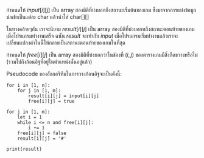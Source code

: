 กำหนดให้ $input[i][j]$ เป็น array สองมิติที่บ่งบอกถึงสถานะเริ่มต้นของเกม ซึ่งมาจากการแบ่งข้อมูลนำเข้าเป็นแต่ละ char แล้วนำใส่ char[][]

ในทางคล้ายๆกัน เราจะนิยาม $result[i][j]$ เป็น array สองมิติที่บ่งบอกทถึงสถานะตอนท้ายของเกมเมื่อโปรแกรมทำงานเสร็จ ฉนั้น $result$ จะเท่ากับ $input$ เมื่อโปรแกรมเริ่มทำงานแล้วเราจะเปลี่ยนแปลงค่าในนี้ให้กลายเป็นสถานะตอนท้ายของเกมในที่สุด

กำหนดให้ $free[i][j]$ เป็น array สองมิติที่บ่งบอกว่าในช่องที่ $(i, j)$ ของตารางเกมมีสิ่งกีดขวางหรือไม่ (รวมไปถึงก้อนอิฐที่อยู่ในตำแหน่งนั้นอยู่แล้ว)

Pseudocode ของอัลกอริทึมในการวางก้อนอิฐจะเป็นดังนี้:

```
for i in [1, n]:
	for j in [1, m]:
		result[i][j] = input[i][j]
		free[i][j] = true

for j in [1, m]:
	let i = 1
	while i <= n and free[i][j]:
		i += 1
	free[i][j] = false
	result[i][j] = '#'

print(result)
```
